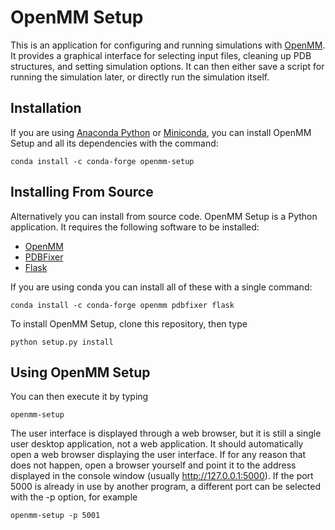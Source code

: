 # OpenMM Setup

This is an application for configuring and running simulations with [OpenMM](http://openmm.org).  It provides
a graphical interface for selecting input files, cleaning up PDB structures, and setting simulation options.
It can then either save a script for running the simulation later, or directly run the simulation itself.

## Installation

If you are using [Anaconda Python](https://www.continuum.io/downloads) or [Miniconda](http://conda.pydata.org/miniconda.html),
you can install OpenMM Setup and all its dependencies with the command:

    conda install -c conda-forge openmm-setup

## Installing From Source

Alternatively you can install from source code.  OpenMM Setup is a Python application.  It requires the
following software to be installed:

* [OpenMM](http://openmm.org)
* [PDBFixer](https://github.com/pandegroup/pdbfixer)
* [Flask](http://flask.pocoo.org)

If you are using conda you can install all of these with a single command:

    conda install -c conda-forge openmm pdbfixer flask

To install OpenMM Setup, clone this repository, then type

    python setup.py install

## Using OpenMM Setup

You can then execute it by typing

    openmm-setup

The user interface is displayed through a web browser, but it is still a single user desktop application,
not a web application.  It should automatically open a web browser displaying the user interface.  If for
any reason that does not happen, open a browser yourself and point it to the address displayed in the console
window (usually http://127.0.0.1:5000). If the port 5000 is already in use by another program, a different
port can be selected with the -p option, for example

    openmm-setup -p 5001

